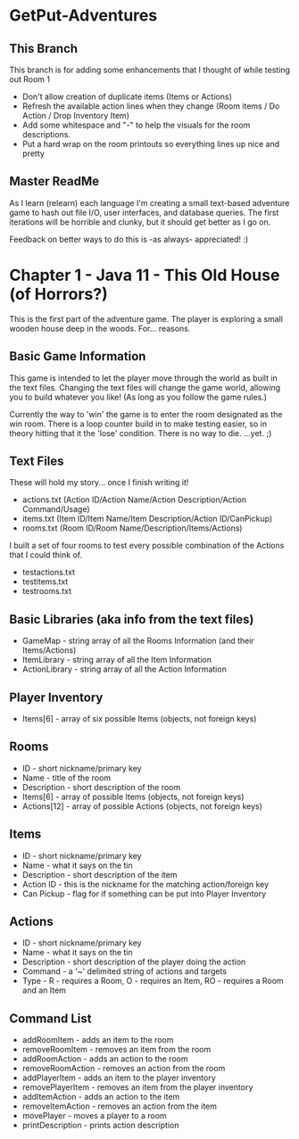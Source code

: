 # GetPut-Adventures

This Branch
-----------------

This branch is for adding some enhancements that I thought of while testing out Room 1

- Don't allow creation of duplicate items (Items or Actions)
- Refresh the available action lines when they change (Room items / Do Action / Drop Inventory Item)
- Add some whitespace and "-" to help the visuals for the room descriptions.
- Put a hard wrap on the room printouts so everything lines up nice and pretty

Master ReadMe
-----------------

As I learn (relearn) each language I'm creating a small text-based adventure game to hash out file I/O, user interfaces, and database queries. The first iterations will be horrible and clunky, but it should get better as I go on.

Feedback on better ways to do this is -as always- appreciated! :)

Chapter 1 - Java 11 - This Old House (of Horrors?)
=======================

This is the first part of the adventure game. The player is exploring a small wooden house deep in the woods. For... reasons.

Basic Game Information
-------------------------------------------------

This game is intended to let the player move through the world as built in the text files. Changing the text files will change the game world, allowing you to build whatever you like! (As long as you follow the game rules.)

Currently the way to 'win' the game is to enter the room designated as the win room. There is a loop counter build in to make testing easier, so in theory hitting that it the 'lose' condition. There is no way to die. ...yet. ;)

Text Files
-------------------------------------------------
These will hold my story... once I finish writing it!
- actions.txt (Action ID/Action Name/Action Description/Action Command/Usage)
- items.txt (Item ID/Item Name/Item Description/Action ID/CanPickup)
- rooms.txt (Room ID/Room Name/Description/Items/Actions)

I built a set of four rooms to test every possible combination of the Actions that I could think of.
- testactions.txt
- testitems.txt
- testrooms.txt

Basic Libraries (aka info from the text files)
-------------------------------------------------
- GameMap - string array of all the Rooms Information (and their Items/Actions)
- ItemLibrary - string array of all the Item Information
- ActionLibrary - string array of all the Action Information

Player Inventory
-------------------
- Items[6] - array of six possible Items (objects, not foreign keys)

Rooms
--------
- ID - short nickname/primary key
- Name - title of the room
- Description - short description of the room
- Items[6] - array of possible Items (objects, not foreign keys)
- Actions[12] - array of possible Actions (objects, not foreign keys)

Items
-------
- ID - short nickname/primary key
- Name - what it says on the tin
- Description - short description of the item
- Action ID - this is the nickname for the matching action/foreign key
- Can Pickup - flag for if something can be put into Player Inventory

Actions
---------
- ID - short nickname/primary key
- Name - what it says on the tin
- Description - short description of the player doing the action
- Command - a '~' delimited string of actions and targets
- Type - R - requires a Room, O - requires an Item, RO - requires a Room and an Item

Command List
-------------
- addRoomItem - adds an item to the room
- removeRoomItem - removes an item from the room
- addRoomAction - adds an action to the room
- removeRoomAction - removes an action from the room
- addPlayerItem - adds an item to the player inventory
- removePlayerItem - removes an item from the player inventory
- addItemAction - adds an action to the item
- removeItemAction - removes an action from the item
- movePlayer - moves a player to a room
- printDescription - prints action description
